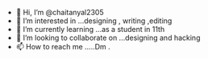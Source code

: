 - 👋 Hi, I’m @chaitanyal2305
- 👀 I’m interested in ...designing , writing ,editing
- 🌱 I’m currently learning ...as a student in 11th
- 💞️ I’m looking to collaborate on ...designing and hacking
- 📫 How to reach me .....Dm .
